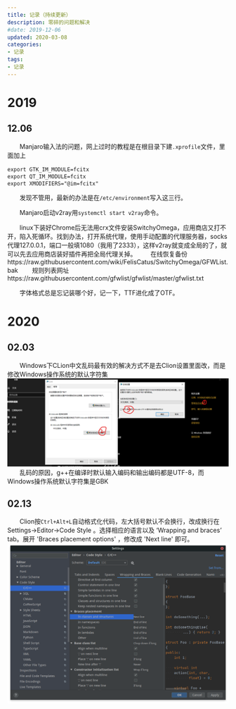 ```yaml
---
title: 记录（持续更新）
description: 零碎的问题和解决
#date: 2019-12-06 
updated: 2020-03-08
categories:
- 记录
tags:
- 记录
---
```


# 2019

## 12.06
&emsp;&emsp;Manjaro输入法的问题，网上过时的教程是在根目录下建`.xprofile`文件，里面加上
```
export GTK_IM_MODULE=fcitx
export QT_IM_MODULE=fcitx
export XMODIFIERS="@im=fcitx"
```
&emsp;&emsp;发现不管用，最新的办法是在`/etc/environment`写入这三行。

&emsp;&emsp;Manjaro启动v2ray用`systemctl start v2ray`命令。

&emsp;&emsp;linux下装好Chrome后无法用crx文件安装SwitchyOmega，应用商店又打不开，陷入死循环。找到办法，打开系统代理，使用手动配置的代理服务器，socks代理127.0.0.1，端口一般填1080（我用了2333），这样v2ray就变成全局的了，就可以先去应用商店装好插件再把全局代理关掉。
&emsp;&emsp;在线恢复备份https://raw.githubusercontent.com/wiki/FelisCatus/SwitchyOmega/GFWList.bak
&emsp;&emsp;规则列表网址https://raw.githubusercontent.com/gfwlist/gfwlist/master/gfwlist.txt


&emsp;&emsp;字体格式总是忘记装哪个好，记一下，TTF进化成了OTF。

# 2020

## 02.03
&emsp;&emsp;Windows下CLion中文乱码最有效的解决方式不是去Clion设置里面改，而是修改Windows操作系统的默认字符集
![win10设置系统默认编码为utf-8](/img/200203/200203-win10设置系统默认编码为utf-8.png)
&emsp;&emsp;乱码的原因，g++在编译时默认输入编码和输出编码都是UTF-8，而Windows操作系统默认字符集是GBK

## 02.13
&emsp;&emsp;Clion按`Ctrl+Alt+L`自动格式化代码，左大括号默认不会换行，改成换行在 Settings->Editor->Code Style 。选择相应的语言以及 ‘Wrapping and braces’ tab。展开 'Braces placement options' ，修改成 'Next line' 即可。
![200312-Clion格式化代码](/img/200203/200312-Clion格式化代码.png)